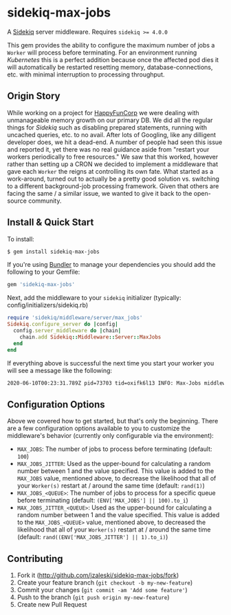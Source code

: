 sidekiq-max-jobs
================

A [Sidekiq](https://sidekiq.org/) server middleware. Requires `sidekiq >= 4.0.0`

This gem provides the ability to configure the maximum number of jobs a `Worker`
will process before terminating. For an environment running _Kubernetes_ this is
a perfect addition because once the affected pod dies it will automatically be
restarted resetting memory, database-connections, etc. with minimal interruption
to processing throughput.

Origin Story
------------

While working on a project for [HappyFunCorp](https://happyfuncorp.com/) we were
dealing with unmanageable memory growth on our primary DB. We did all the
regular things for _Sidekiq_ such as disabling prepared statements, running with
uncached queries, etc. to no avail. After lots of Googling, like any dilligent
developer does, we hit a dead-end. A number of people had seen this issue and
reported it, yet there was no real guidance aside from "restart your workers
periodically to free resources." We saw that this worked, however rather than
setting up a CRON we decided to implement a middleware that gave each `Worker`
the reigns at controlling its own fate. What started as a work-around, turned
out to actually be a pretty good solution vs. switching to a different
background-job processing framework. Given that others are facing the same / a
similar issue, we wanted to give it back to the open-source community.

Install & Quick Start
---------------------

To install:
```bash
$ gem install sidekiq-max-jobs
```

If you're using [Bundler](https://bundler.io/) to manage your dependencies you
should add the following to your Gemfile:
```ruby
gem 'sidekiq-max-jobs'
```

Next, add the middleware to your `sidekiq` initializer (typically: config/initializers/sidekiq.rb)
```ruby
require 'sidekiq/middleware/server/max_jobs'
Sidekiq.configure_server do |config|
  config.server_middleware do |chain|
    chain.add Sidekiq::Middleware::Server::MaxJobs
  end
end
```

If everything above is successful the next time you start your worker you will
see a message like the following:
```bash
2020-06-10T00:23:31.789Z pid=73703 tid=oxifk6l13 INFO: Max-Jobs middleware enabled, shutting down pid: 73703 after: 100 job(s)
```

Configuration Options
---------------------

Above we covered how to get started, but that's only the beginning. There are a
few configuration options available to you to customize the middleware's
behavior (currently only configurable via the environment):

* `MAX_JOBS`: The number of jobs to process before terminating (default: `100`)
* `MAX_JOBS_JITTER`: Used as the upper-bound for calculating a random number
between 1 and the value specified. This value is added to the `MAX_JOBS` value,
mentioned above, to decrease the likelihood that all of your `Worker(s)`
restart at / around the same time (default: `rand(1)`)
* `MAX_JOBS_<QUEUE>`: The number of jobs to process for a specific queue before
terminating (default: `(ENV['MAX_JOBS'] || 100).to_i`)
* `MAX_JOBS_JITTER_<QUEUE>`: Used as the upper-bound for calculating a random
number between 1 and the value specified. This value is added to the
`MAX_JOBS_<QUEUE>` value, mentioned above, to decreased the likelihood that all
of your `Worker(s)` restart at / around the same time (default:
`rand((ENV['MAX_JOBS_JITTER'] || 1).to_i)`)

Contributing
------------

1. Fork it (http://github.com/jzaleski/sidekiq-max-jobs/fork)
2. Create your feature branch (`git checkout -b my-new-feature`)
3. Commit your changes (`git commit -am 'Add some feature'`)
4. Push to the branch (`git push origin my-new-feature`)
5. Create new Pull Request
